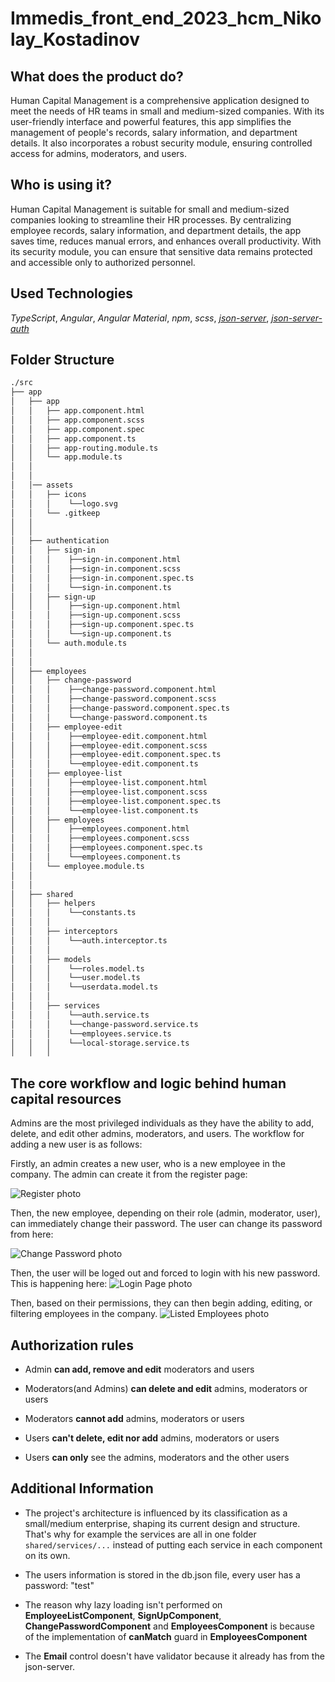 # Immedis_front_end_2023_hcm_Nikolay_Kostadinov

## What does the product do?

Human Capital Management is a comprehensive application designed to meet the needs of HR teams in small and medium-sized companies. With its user-friendly interface and powerful features, this app simplifies the management of people's records, salary information, and department details. It also incorporates a robust security module, ensuring controlled access for admins, moderators, and users.

## Who is using it?

Human Capital Management is suitable for small and medium-sized companies looking to streamline their HR processes. By centralizing employee records, salary information, and department details, the app saves time, reduces manual errors, and enhances overall productivity. With its security module, you can ensure that sensitive data remains protected and accessible only to authorized personnel.

## Used Technologies
*TypeScript*, *Angular*, *Angular Material*, *npm*, *scss*, *[json-server](https://github.com/typicode/json-server)*, *[json-server-auth](https://github.com/jeremyben/json-server-auth)*

## Folder Structure

```sh
./src
├── app
│   ├── app
│   │   ├── app.component.html
│   │   ├── app.component.scss
│   │   ├── app.component.spec
│   │   ├── app.component.ts
│   │   ├── app-routing.module.ts
│   │   └── app.module.ts
│   │
│   │
│   │── assets
│   │   ├── icons
│   │   │    └──logo.svg
│   │   └── .gitkeep
│   │
│   │
│   ├── authentication
│   │   ├── sign-in
│   │   │    ├──sign-in.component.html
│   │   │    ├──sign-in.component.scss
│   │   │    ├──sign-in.component.spec.ts
│   │   │    └──sign-in.component.ts
│   │   ├── sign-up
│   │   │    ├──sign-up.component.html
│   │   │    ├──sign-up.component.scss
│   │   │    ├──sign-up.component.spec.ts
│   │   │    └──sign-up.component.ts
│   │   └── auth.module.ts
│   │
│   │
│   ├── employees
│   │   ├── change-password
│   │   │    ├──change-password.component.html
│   │   │    ├──change-password.component.scss
│   │   │    ├──change-password.component.spec.ts
│   │   │    └──change-password.component.ts
│   │   ├── employee-edit
│   │   │    ├──employee-edit.component.html
│   │   │    ├──employee-edit.component.scss
│   │   │    ├──employee-edit.component.spec.ts
│   │   │    └──employee-edit.component.ts
│   │   ├── employee-list
│   │   │    ├──employee-list.component.html
│   │   │    ├──employee-list.component.scss
│   │   │    ├──employee-list.component.spec.ts
│   │   │    └──employee-list.component.ts
│   │   ├── employees
│   │   │    ├──employees.component.html
│   │   │    ├──employees.component.scss
│   │   │    ├──employees.component.spec.ts
│   │   │    └──employees.component.ts
│   │   └── employee.module.ts
│   │
│   │
│   ├── shared
│   │   ├── helpers
│   │   │    └──constants.ts
│   │   │
│   │   ├── interceptors
│   │   │    └──auth.interceptor.ts
│   │   │
│   │   ├── models
│   │   │    └──roles.model.ts
│   │   │    └──user.model.ts
│   │   │    └──userdata.model.ts
│   │   │
│   │   ├── services
│   │   │    └──auth.service.ts
│   │   │    └──change-password.service.ts
│   │   │    └──employees.service.ts
│   │   │    └──local-storage.service.ts
│   │   │
```


## The core workflow and logic behind human capital resources
Admins are the most privileged individuals as they have the ability to add, delete, and edit other admins, moderators, and users. The workflow for adding a new user is as follows:

Firstly, an admin creates a new user, who is a new employee in the company.
The admin can create it from the register page:

![Register photo](human-capital-management/src/assets/icons/register.png)

Then, the new employee, depending on their role (admin, moderator, user), can immediately change their password.
The user can change its password from here:

![Change Password photo](human-capital-management/src/assets/icons/changePassword.png)

Then, the user will be loged out and forced to login with his new password.
This is happening here:
![Login Page photo](human-capital-management/src/assets/icons/loginPage.png)

Then, based on their permissions, they can then begin adding, editing, or filtering employees in the company.
![Listed Employees photo](human-capital-management/src/assets/icons/listedEmployees.png)

## Authorization rules

- Admin **can add, remove and edit** moderators and users

- Moderators(and Admins) **can delete and edit** admins, moderators or users

- Moderators **cannot add** admins, moderators or users

- Users **can't delete, edit nor add** admins, moderators or users

- Users **can only** see the admins, moderators and the other users

## Additional Information
- The project's architecture is influenced by its classification as a small/medium enterprise, shaping its current design and structure. That's why for example the services are all in one folder `shared/services/...` instead of putting each service in each component on its own.

- The users information is stored in the db.json file, every user has a password: "test"

- The reason why lazy loading isn't performed on **EmployeeListComponent**, **SignUpComponent**, **ChangePasswordComponent** and **EmployeesComponent** is because of the implementation of **canMatch** guard in **EmployeesComponent**

- The **Email** control doesn't have validator because it already has from the json-server.
